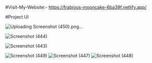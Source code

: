 #Visit-My-Website:-  https://frabjous-mooncake-6ba39f.netlify.app/


#Project UI


![Uploading Screenshot (450).png…]()


![Screenshot (444)](https://github.com/Dinesh-Jakhar/Comic-App-Dashtoon/assets/122900416/586ab6b8-361b-4195-becb-35ce48d1c9ab)

![Screenshot (443)](https://github.com/Dinesh-Jakhar/Comic-App-Dashtoon/assets/122900416/c5435725-7c16-4ad0-9d80-e2c6917ac906)

![Screenshot (449)](https://github.com/Dinesh-Jakhar/Comic-App-Dashtoon/assets/122900416/f1b4bf24-e971-43d6-8061-86175e73a06e)
![Screenshot (447)](https://github.com/Dinesh-Jakhar/Comic-App-Dashtoon/assets/122900416/af498307-2133-4335-b0ec-12b87c5d1175)
![Screenshot (448)](https://github.com/Dinesh-Jakhar/Comic-App-Dashtoon/assets/122900416/ba83969a-0b46-4e66-be6d-f94c9681a57a)
